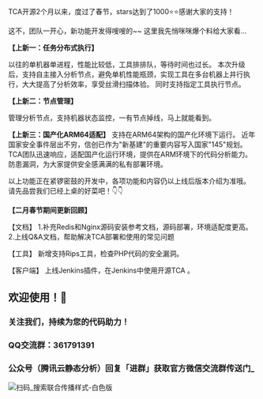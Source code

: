 TCA开源2个月以来，度过了春节，stars达到了1000⭐⭐感谢大家的支持！

这不，团队一开心，新功能开发得嗖嗖的~~
这里我先悄咪咪爆个料给大家看...

**【上新一：任务分布式执行】**

以往的单机器单进程，性能比较低，工具排排队，等待时间也过长。
本次升级后，支持自主接入分析节点，避免单机性能瓶颈，实现工具在多台机器上并行执行，大大提高了分析效率，享受丝滑扫描体验。
同时支持指定工具执行节点。

**【上新二：节点管理】**

管理分析节点，支持机器状态监控，一有节点掉线，马上就能看到。

**【上新三：国产化ARM64适配】**
支持在ARM64架构的国产化环境下运行。
近年国家安全事件层出不穷，信创已作为"新基建"的重要内容写入国家"145"规划。TCA团队迅速响应，适配国产化运行环境，提供在ARM环境下的代码分析能力。
防患漏洞，为大家提供安全感满满的私有部署环境。

以上功能正在紧锣密鼓的开发中，各项功能和内容仍以上线后版本介绍为准哦。
请先品尝我们已经上桌的好菜吧！👇👇

**【二月春节期间更新回顾】**

【文档】
1.补充Redis和Nginx源码安装参考文档，源码部署，环境适配度更高。
2.上线Q&A文档，帮助解决TCA部署和使用的常见问题

【工具】
新增支持Rips工具，检查PHP代码的安全漏洞。

【客户端】
上线Jenkins插件，在Jenkins中使用开源TCA 。
## 欢迎使用！:tada:

### 关注我们，持续为您的代码助力！
### QQ交流群：361791391
### 公众号（腾讯云静态分析）回复「进群」获取官方微信交流群传送门_
![扫码_搜索联合传播样式-白色版](/image/扫码_搜索联合传播样式-白色版.png)

